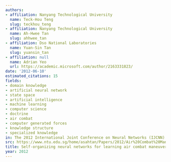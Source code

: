 ```yaml
---
authors:
- affiliation: Nanyang Technological University
  name: Teck-Hou Teng
  slug: teckhou_teng
- affiliation: Nanyang Technological University
  name: Ah-Hwee Tan
  slug: ahhwee_tan
- affiliation: Dso National Laboratories
  name: Yuan-Sin Tan
  slug: yuansin_tan
- affiliation: null
  name: Adrian Yeo
  url: https://academic.microsoft.com/author/2163331823/
date: '2012-06-10'
estimated_citations: 15
fields:
- domain knowledge
- artificial neural network
- state space
- artificial intelligence
- machine learning
- computer science
- doctrine
- air combat
- computer generated forces
- knowledge structure
- specialized knowledge
in: The 2012 International Joint Conference on Neural Networks (IJCNN)
src: https://www.ntu.edu.sg/home/asahtan/Papers/2012/Air%20Combat%20Maneuvers%20IJCNN%202012.pdf
title: Self-organizing neural networks for learning air combat maneuvers
year: 2012
---
```

